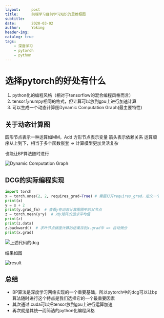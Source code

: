 ```yaml
---
layout:     post
title:      前端学习目前学习知识的思维框图
subtitle:    
date:       2020-03-02
author:     Yoking
header-img: 
catalog: true
tags:
    - 深度学习
    - pytorch
    - python
---
```


# 选择pytorch的好处有什么

1. python化的编程风格（相对于tensorflow的混合编程风格而言）
2. tensor与numpy相同的格式，但计算可以放到gpu上进行加速计算
3. 可以生成一个动态计算图Dynamic Computation Graph(最主要特性)

## 关于动态计算图

圆形节点表示一种运算如MM，Add
方形节点表示变量
箭头表示依赖关系
运算顺序从上到下，相当于多个函数嵌套 => 计算模型更加灵活复杂

也能让BP算法随时进行

![Dynamic Computation Graph](https://i.loli.net/2020/03/02/JioUhPey1rZHM75.png)

## DCG的实际编程实现

```python
import torch
x = torch.ones(2, 2, requires_grad=True) # 需要打开requires_grad，定义一个自动微分变量
print(x)
y = x + 2
print(y.grad_fn)  # 查看y在动态计算图图中的父节点
z = torch.mean(y*y)  # 对y矩阵的值求平均值
print(z)
print(z.data)
z.backward()  # 求叶节点梯度计算的结果存到x.grad中 => 自动微分
print(x.grad)
```

![上述代码的dcg](https://i.loli.net/2020/03/02/N9xtZV75TR6kmri.png)

结果如图

![result](https://i.loli.net/2020/03/02/hBuElwUs8CDWPrO.png)

## 总结

- BP算法是深度学习网络实现的一个重要基础，所以pytorch中的dcg可以让bp算法随时进行这个特点是我们选择它的一个最重要因素
- 其次通过.cuda可以把tensor放到gpu上进行运算加速
- 再次就是其统一而简洁的python化编程风格